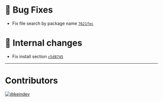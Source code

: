 # :bug: Bug Fixes

- Fix file search by package name [`7621fec`](https://github.com/keindev/figma-portal/commit/7621fec3947a6b0539b0eefbadbc27c778d0a78e)

# :memo: Internal changes

- Fix install section [`c5d8745`](https://github.com/keindev/figma-portal/commit/c5d8745d96033d1cdf36bfcd853a9e7af3555796)

---

# Contributors

[![@keindev](https://avatars.githubusercontent.com/u/4527292?v=4&s=40)](https://github.com/keindev)
